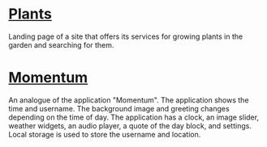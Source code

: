 # [Plants](https://svetlanalashuk.github.io/rsschool-stage0-tasks/plants/)
Landing page of a site that offers its services for growing plants in the garden and searching for them.
# [Momentum](https://svetlanalashuk.github.io/rsschool-stage0-tasks/momentum/)
An analogue of the application "Momentum". The application shows the time and username. The background image and greeting changes depending on the time of day. The application has a clock, an image slider, weather widgets, an audio player, a quote of the day block, and settings. Local storage is used to store the username and location.
